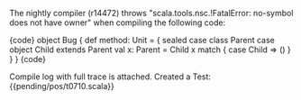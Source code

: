 The nightly compiler (r14472) throws "scala.tools.nsc.!FatalError: no-symbol does not have owner" when compiling the following code:

{code}
object Bug {
  def method: Unit = {
    sealed case class Parent
    case object Child extends Parent
    val x: Parent = Child
    x match {
      case Child => ()
    }
  }
}
{code}

Compile log with full trace is attached.
Created a Test: {{pending/pos/t0710.scala}}
